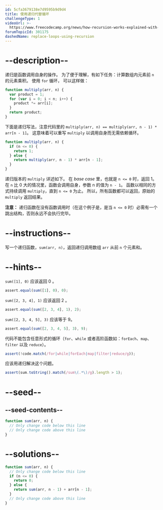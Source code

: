 ```yaml
---
id: 5cfa3679138e7d9595b9d9d4
title: 使用递归代替循环
challengeType: 1
videoUrl: >-
  https://www.freecodecamp.org/news/how-recursion-works-explained-with-flowcharts-and-a-video-de61f40cb7f9/
forumTopicId: 301175
dashedName: replace-loops-using-recursion
---
```


# --description--

递归是函数调用自身的操作。 为了便于理解，有如下任务：计算数组内元素前 `n` 的元素乘积。 使用 `for` 循环， 可以这样做：

```js
function multiply(arr, n) {
  var product = 1;
  for (var i = 0; i < n; i++) {
    product *= arr[i];
  }
  return product;
}
```

下面是递归写法，注意代码里的 `multiply(arr, n) == multiply(arr, n - 1) * arr[n - 1]`。 这意味着可以重写 `multiply` 以调用自身而无需依赖循环。

```js
function multiply(arr, n) {
  if (n <= 0) {
    return 1;
  } else {
    return multiply(arr, n - 1) * arr[n - 1];
  }
}
```

递归版本的 `multiply` 详述如下。 在 <dfn>base case</dfn> 里，也就是 `n <= 0` 时，返回 1。 在 `n` 比 0 大的情况里，函数会调用自身，参数 n 的值为 `n - 1`。 函数以相同的方式持续调用 `multiply`，直到 `n <= 0` 为止。 所以，所有函数都可以返回，原始的 `multiply` 返回结果。

**注意：** 递归函数在没有函数调用时（在这个例子是，是当 `n <= 0` 时）必需有一个跳出结构，否则永远不会执行完毕。

# --instructions--

写一个递归函数，`sum(arr, n)`，返回递归调用数组 `arr` 从前 `n` 个元素和。

# --hints--

`sum([1], 0)` 应该返回 0 。

```js
assert.equal(sum([1], 0), 0);
```

`sum([2, 3, 4], 1)` 应该返回 2 。

```js
assert.equal(sum([2, 3, 4], 1), 2);
```

`sum([2, 3, 4, 5], 3)` 应该等于 9。

```js
assert.equal(sum([2, 3, 4, 5], 3), 9);
```

代码不能包含任意形式的循环（`for`、`while` 或者高阶函数如：`forEach`、`map`、`filter` 以及 `reduce`）。

```js
assert(!code.match(/for|while|forEach|map|filter|reduce/g));
```

应该用递归解决这个问题。

```js
assert(sum.toString().match(/sum\(.*\)/g).length > 1);
```

# --seed--

## --seed-contents--

```js
function sum(arr, n) {
  // Only change code below this line
  // Only change code above this line
}
```

# --solutions--

```js
function sum(arr, n) {
  // Only change code below this line
  if (n <= 0) {
    return 0;
  } else {
    return sum(arr, n - 1) + arr[n - 1];
  }
  // Only change code above this line
}
```
